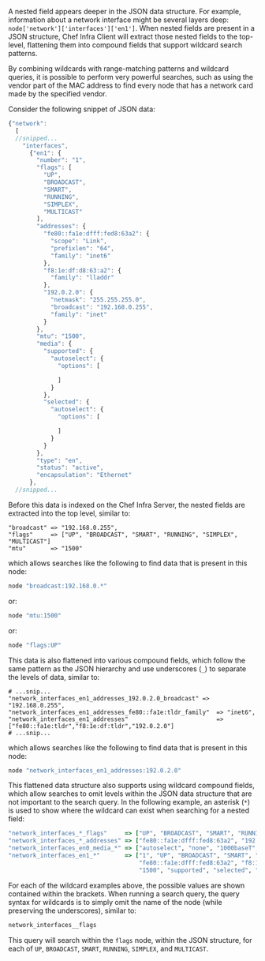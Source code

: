 A nested field appears deeper in the JSON data structure. For example,
information about a network interface might be several layers deep:
`node['network']['interfaces']['en1']`. When nested fields are present
in a JSON structure, Chef Infra Client will extract those nested fields
to the top-level, flattening them into compound fields that support
wildcard search patterns.

By combining wildcards with range-matching patterns and wildcard
queries, it is possible to perform very powerful searches, such as using
the vendor part of the MAC address to find every node that has a network
card made by the specified vendor.

Consider the following snippet of JSON data:

```javascript
{"network":
  [
  //snipped...
    "interfaces",
      {"en1": {
        "number": "1",
        "flags": [
          "UP",
          "BROADCAST",
          "SMART",
          "RUNNING",
          "SIMPLEX",
          "MULTICAST"
        ],
        "addresses": {
          "fe80::fa1e:dfff:fed8:63a2": {
            "scope": "Link",
            "prefixlen": "64",
            "family": "inet6"
          },
          "f8:1e:df:d8:63:a2": {
            "family": "lladdr"
          },
          "192.0.2.0": {
            "netmask": "255.255.255.0",
            "broadcast": "192.168.0.255",
            "family": "inet"
          }
        },
        "mtu": "1500",
        "media": {
          "supported": {
            "autoselect": {
              "options": [

              ]
            }
          },
          "selected": {
            "autoselect": {
              "options": [

              ]
            }
          }
        },
        "type": "en",
        "status": "active",
        "encapsulation": "Ethernet"
      },
  //snipped...
```

Before this data is indexed on the Chef Infra Server, the nested fields
are extracted into the top level, similar to:

```none
"broadcast" => "192.168.0.255",
"flags"     => ["UP", "BROADCAST", "SMART", "RUNNING", "SIMPLEX", "MULTICAST"]
"mtu"       => "1500"
```

which allows searches like the following to find data that is present in
this node:

```ruby
node "broadcast:192.168.0.*"
```

or:

```ruby
node "mtu:1500"
```

or:

```ruby
node "flags:UP"
```

This data is also flattened into various compound fields, which follow
the same pattern as the JSON hierarchy and use underscores (`_`) to
separate the levels of data, similar to:

```none
# ...snip...
"network_interfaces_en1_addresses_192.0.2.0_broadcast" => "192.168.0.255",
"network_interfaces_en1_addresses_fe80::fa1e:tldr_family"  => "inet6",
"network_interfaces_en1_addresses"                         => ["fe80::fa1e:tldr","f8:1e:df:tldr","192.0.2.0"]
# ...snip...
```

which allows searches like the following to find data that is present in
this node:

```ruby
node "network_interfaces_en1_addresses:192.0.2.0"
```

This flattened data structure also supports using wildcard compound
fields, which allow searches to omit levels within the JSON data
structure that are not important to the search query. In the following
example, an asterisk (`*`) is used to show where the wildcard can exist
when searching for a nested field:

```ruby
"network_interfaces_*_flags"     => ["UP", "BROADCAST", "SMART", "RUNNING", "SIMPLEX", "MULTICAST"]
"network_interfaces_*_addresses" => ["fe80::fa1e:dfff:fed8:63a2", "192.0.2.0", "f8:1e:df:d8:63:a2"]
"network_interfaces_en0_media_*" => ["autoselect", "none", "1000baseT", "10baseT/UTP", "100baseTX"]
"network_interfaces_en1_*"       => ["1", "UP", "BROADCAST", "SMART", "RUNNING", "SIMPLEX", "MULTICAST",
                                     "fe80::fa1e:dfff:fed8:63a2", "f8:1e:df:d8:63:a2", "192.0.2.0",
                                     "1500", "supported", "selected", "en", "active", "Ethernet"]
```

For each of the wildcard examples above, the possible values are shown
contained within the brackets. When running a search query, the query
syntax for wildcards is to simply omit the name of the node (while
preserving the underscores), similar to:

```ruby
network_interfaces__flags
```

This query will search within the `flags` node, within the JSON
structure, for each of `UP`, `BROADCAST`, `SMART`, `RUNNING`, `SIMPLEX`,
and `MULTICAST`.
